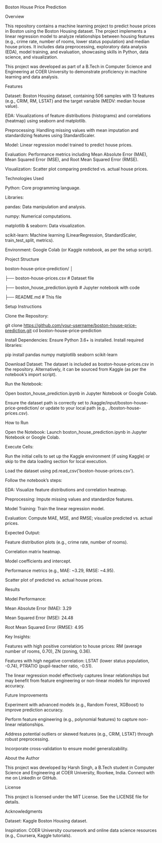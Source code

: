 Boston House Price Prediction

Overview

This repository contains a machine learning project to predict house prices in Boston using the Boston Housing dataset. The project implements a linear regression model to analyze relationships between housing features (e.g., crime rate, number of rooms, lower status population) and median house prices. It includes data preprocessing, exploratory data analysis (EDA), model training, and evaluation, showcasing skills in Python, data science, and visualization.

This project was developed as part of a B.Tech in Computer Science and Engineering at COER University to demonstrate proficiency in machine learning and data analysis.

Features





Dataset: Boston Housing dataset, containing 506 samples with 13 features (e.g., CRIM, RM, LSTAT) and the target variable (MEDV: median house value).



EDA: Visualizations of feature distributions (histograms) and correlations (heatmap) using seaborn and matplotlib.



Preprocessing: Handling missing values with mean imputation and standardizing features using StandardScaler.



Model: Linear regression model trained to predict house prices.



Evaluation: Performance metrics including Mean Absolute Error (MAE), Mean Squared Error (MSE), and Root Mean Squared Error (RMSE).



Visualization: Scatter plot comparing predicted vs. actual house prices.

Technologies Used





Python: Core programming language.



Libraries:





pandas: Data manipulation and analysis.



numpy: Numerical computations.



matplotlib & seaborn: Data visualization.



scikit-learn: Machine learning (LinearRegression, StandardScaler, train_test_split, metrics).



Environment: Google Colab (or Kaggle notebook, as per the setup script).

Project Structure

boston-house-price-prediction/
│

├── boston-house-prices.csv    # Dataset file

├── boston_house_prediction.ipynb # Jupyter notebook with code

├── README.md                  # This file

Setup Instructions





Clone the Repository:

git clone https://github.com/your-username/boston-house-price-prediction.git
cd boston-house-price-prediction



Install Dependencies: Ensure Python 3.6+ is installed. Install required libraries:

pip install pandas numpy matplotlib seaborn scikit-learn



Download Dataset: The dataset is included as boston-house-prices.csv in the repository. Alternatively, it can be sourced from Kaggle (as per the notebook’s import script).



Run the Notebook:





Open boston_house_prediction.ipynb in Jupyter Notebook or Google Colab.



Ensure the dataset path is correctly set to /kaggle/input/boston-house-price-prediction/ or update to your local path (e.g., ./boston-house-prices.csv).

How to Run





Open the Notebook: Launch boston_house_prediction.ipynb in Jupyter Notebook or Google Colab.



Execute Cells:





Run the initial cells to set up the Kaggle environment (if using Kaggle) or skip to the data loading section for local execution.



Load the dataset using pd.read_csv('boston-house-prices.csv').



Follow the notebook’s steps:





EDA: Visualize feature distributions and correlation heatmap.



Preprocessing: Impute missing values and standardize features.



Model Training: Train the linear regression model.



Evaluation: Compute MAE, MSE, and RMSE; visualize predicted vs. actual prices.



Expected Output:





Feature distribution plots (e.g., crime rate, number of rooms).



Correlation matrix heatmap.



Model coefficients and intercept.



Performance metrics (e.g., MAE: ~3.29, RMSE: ~4.95).



Scatter plot of predicted vs. actual house prices.

Results





Model Performance:





Mean Absolute Error (MAE): 3.29



Mean Squared Error (MSE): 24.48



Root Mean Squared Error (RMSE): 4.95



Key Insights:





Features with high positive correlation to house prices: RM (average number of rooms, 0.70), ZN (zoning, 0.36).



Features with high negative correlation: LSTAT (lower status population, -0.74), PTRATIO (pupil-teacher ratio, -0.51).



The linear regression model effectively captures linear relationships but may benefit from feature engineering or non-linear models for improved accuracy.

Future Improvements





Experiment with advanced models (e.g., Random Forest, XGBoost) to improve prediction accuracy.



Perform feature engineering (e.g., polynomial features) to capture non-linear relationships.



Address potential outliers or skewed features (e.g., CRIM, LSTAT) through robust preprocessing.



Incorporate cross-validation to ensure model generalizability.

About the Author

This project was developed by Harsh Singh, a B.Tech student in Computer Science and Engineering at COER University, Roorkee, India. Connect with me on LinkedIn or GitHub.

License

This project is licensed under the MIT License. See the LICENSE file for details.

Acknowledgments





Dataset: Kaggle Boston Housing dataset.



Inspiration: COER University coursework and online data science resources (e.g., Coursera, Kaggle tutorials).
